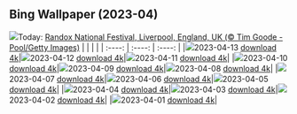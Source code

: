 ## Bing Wallpaper (2023-04)
![](https://global.bing.com/th?id=OHR.RandoxGrandNationalFestival_EN-GB6462568975_UHD.jpg&w=1000)Today: [Randox National Festival, Liverpool, England, UK (© Tim Goode - Pool/Getty Images)](https://global.bing.com/th?id=OHR.RandoxGrandNationalFestival_EN-GB6462568975_UHD.jpg)
|      |      |      |
| :----: | :----: | :----: |
|![](https://global.bing.com/th?id=OHR.RandoxGrandNationalFestival_EN-GB6462568975_UHD.jpg&pid=hp&w=384&h=216&rs=1&c=4)2023-04-13 [download 4k](https://global.bing.com/th?id=OHR.RandoxGrandNationalFestival_EN-GB6462568975_UHD.jpg)|![](https://global.bing.com/th?id=OHR.EuropeFromISS_EN-GB6382250822_UHD.jpg&pid=hp&w=384&h=216&rs=1&c=4)2023-04-12 [download 4k](https://global.bing.com/th?id=OHR.EuropeFromISS_EN-GB6382250822_UHD.jpg)|![](https://global.bing.com/th?id=OHR.MossyGrottoFalls_EN-GB5818903423_UHD.jpg&pid=hp&w=384&h=216&rs=1&c=4)2023-04-11 [download 4k](https://global.bing.com/th?id=OHR.MossyGrottoFalls_EN-GB5818903423_UHD.jpg)|
|![](https://global.bing.com/th?id=OHR.ElephantTwins_EN-GB6226038380_UHD.jpg&pid=hp&w=384&h=216&rs=1&c=4)2023-04-10 [download 4k](https://global.bing.com/th?id=OHR.ElephantTwins_EN-GB6226038380_UHD.jpg)|![](https://global.bing.com/th?id=OHR.LithuanianEggs_EN-GB6167717017_UHD.jpg&pid=hp&w=384&h=216&rs=1&c=4)2023-04-09 [download 4k](https://global.bing.com/th?id=OHR.LithuanianEggs_EN-GB6167717017_UHD.jpg)|![](https://global.bing.com/th?id=OHR.HouseofParliament_EN-GB6110335490_UHD.jpg&pid=hp&w=384&h=216&rs=1&c=4)2023-04-08 [download 4k](https://global.bing.com/th?id=OHR.HouseofParliament_EN-GB6110335490_UHD.jpg)|
|![](https://global.bing.com/th?id=OHR.KitsAspen_EN-GB5526308393_UHD.jpg&pid=hp&w=384&h=216&rs=1&c=4)2023-04-07 [download 4k](https://global.bing.com/th?id=OHR.KitsAspen_EN-GB5526308393_UHD.jpg)|![](https://global.bing.com/th?id=OHR.ArizonaPinkMoon_EN-GB5965608318_UHD.jpg&pid=hp&w=384&h=216&rs=1&c=4)2023-04-06 [download 4k](https://global.bing.com/th?id=OHR.ArizonaPinkMoon_EN-GB5965608318_UHD.jpg)|![](https://global.bing.com/th?id=OHR.BlackGrouseLekking_EN-GB5920744810_UHD.jpg&pid=hp&w=384&h=216&rs=1&c=4)2023-04-05 [download 4k](https://global.bing.com/th?id=OHR.BlackGrouseLekking_EN-GB5920744810_UHD.jpg)|
|![](https://global.bing.com/th?id=OHR.RomanBridge_EN-GB5878482036_UHD.jpg&pid=hp&w=384&h=216&rs=1&c=4)2023-04-04 [download 4k](https://global.bing.com/th?id=OHR.RomanBridge_EN-GB5878482036_UHD.jpg)|![](https://global.bing.com/th?id=OHR.SnowdoniaNational_EN-GB4311745305_UHD.jpg&pid=hp&w=384&h=216&rs=1&c=4)2023-04-03 [download 4k](https://global.bing.com/th?id=OHR.SnowdoniaNational_EN-GB4311745305_UHD.jpg)|![](https://global.bing.com/th?id=OHR.JavaBromo_EN-GB6138929477_UHD.jpg&pid=hp&w=384&h=216&rs=1&c=4)2023-04-02 [download 4k](https://global.bing.com/th?id=OHR.JavaBromo_EN-GB6138929477_UHD.jpg)|
|![](https://global.bing.com/th?id=OHR.TowerBridge_EN-GB5189458174_UHD.jpg&pid=hp&w=384&h=216&rs=1&c=4)2023-04-01 [download 4k](https://global.bing.com/th?id=OHR.TowerBridge_EN-GB5189458174_UHD.jpg)|
